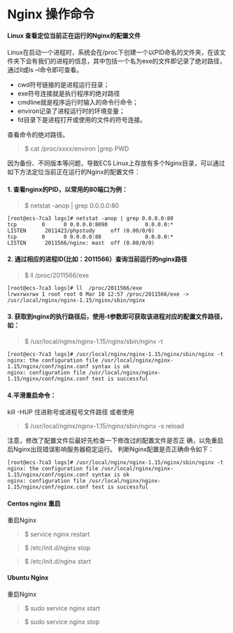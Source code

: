 # Nginx 操作命令
#### Linux 查看定位当前正在运行的Nginx的配置文件

Linux在启动一个进程时，系统会在/proc下创建一个以PID命名的文件夹，在该文件夹下会有我们的进程的信息，其中包括一个名为exe的文件即记录了绝对路径，通过ll或ls –l命令即可查看。

* cwd符号链接的是进程运行目录；
* exe符号连接就是执行程序的绝对路径
* cmdline就是程序运行时输入的命令行命令；
* environ记录了进程运行时的环境变量；
* fd目录下是进程打开或使用的文件的符号连接。

查看命令的绝对路径。

>$ cat /proc/xxxx/environ |grep PWD

因为备份、不同版本等问题，导致ECS Linux上存放有多个Nginx目录，可以通过如下方法定位当前正在运行的Nginx的配置文件：

#### 1. 查看nginx的PID，以常用的80端口为例：

>$ netstat -anop | grep 0.0.0.0:80

```angular2html
[root@ecs-7ca3 logs]# netstat -anop | grep 0.0.0.0:80
tcp        0      0 0.0.0.0:8090            0.0.0.0:*               LISTEN      2011423/phpstudy     off (0.00/0/0)
tcp        0      0 0.0.0.0:80              0.0.0.0:*               LISTEN      2011566/nginx: mast  off (0.00/0/0)
```

#### 2. 通过相应的进程ID(比如：2011566）查询当前运行的nginx路径

>$ ll  /proc/2011566/exe
```
[root@ecs-7ca3 logs]# ll  /proc/2011566/exe
lrwxrwxrwx 1 root root 0 Mar 10 12:57 /proc/2011566/exe -> /usr/local/nginx/nginx-1.15/nginx/sbin/nginx
```

#### 3. 获取到nginx的执行路径后，使用-t参数即可获取该进程对应的配置文件路径，如：

>$  /usr/local/nginx/nginx-1.15/nginx/sbin/nginx -t


```gherkin
[root@ecs-7ca3 logs]# /usr/local/nginx/nginx-1.15/nginx/sbin/nginx -t
nginx: the configuration file /usr/local/nginx/nginx-1.15/nginx/conf/nginx.conf syntax is ok
nginx: configuration file /usr/local/nginx/nginx-1.15/nginx/conf/nginx.conf test is successful
```
#### 4.平滑重启命令：
kill -HUP 住进称号或进程号文件路径
或者使用

>$ /usr/local/nginx/nginx-1.15/nginx/sbin/nginx -s reload

注意，修改了配置文件后最好先检查一下修改过的配置文件是否正 确，以免重启后Nginx出现错误影响服务器稳定运行。
判断Nginx配置是否正确命令如下：

```gherkin
[root@ecs-7ca3 logs]# /usr/local/nginx/nginx-1.15/nginx/sbin/nginx -t
nginx: the configuration file /usr/local/nginx/nginx-1.15/nginx/conf/nginx.conf syntax is ok
nginx: configuration file /usr/local/nginx/nginx-1.15/nginx/conf/nginx.conf test is successful
```

#### Centos nginx 重启
重启Nginx

>$ service nginx restart

>$ /etc/init.d/nginx stop

>$ /etc/init.d/nginx start

#### Ubuntu Nginx
重启Nginx
>$ sudo service nginx start

>$ sudo service nginx stop